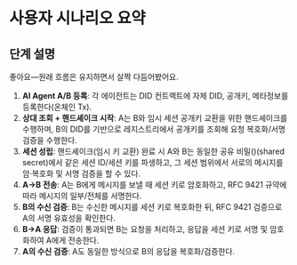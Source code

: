 # 사용자 시나리오 요약

## 단계 설명

좋아요—원래 흐름은 유지하면서 살짝 다듬어봤어요.

1. **AI Agent A/B 등록**: 각 에이전트는 DID 컨트랙트에 자체 DID, 공개키, 메타정보를 등록한다(온체인 Tx).
2. **상대 조회 + 핸드셰이크 시작**: A는 B와 임시 세션 공개키 교환을 위한 핸드셰이크를 수행하며, B의 DID를 기반으로 레지스트리에서 공개키를 조회해 요청 복호화/서명 검증을 수행한다.
3. **세션 성립**: 핸드셰이크(임시 키 교환) 완료 시 A와 B는 동일한 공유 비밀()(shared secret)에서 같은 세션 ID/세션 키를 파생하고, 그 세션 범위에서 서로의 메시지를 암·복호화 및 서명 검증을 할 수 있다.
4. **A→B 전송**: A는 B에게 메시지를 보낼 때 세션 키로 암호화하고, RFC 9421 규약에 따라 메시지의 일부/전체를 서명한다.
5. **B의 수신 검증**: B는 수신한 메시지를 세션 키로 복호화한 뒤, RFC 9421 검증으로 A의 서명 유효성을 확인한다.
6. **B→A 응답**: 검증이 통과되면 B는 요청을 처리하고, 응답을 세션 키로 서명 및 암호화하여 A에게 전송한다.
7. **A의 수신 검증**: A도 동일한 방식으로 B의 응답을 복호화/검증한다.
